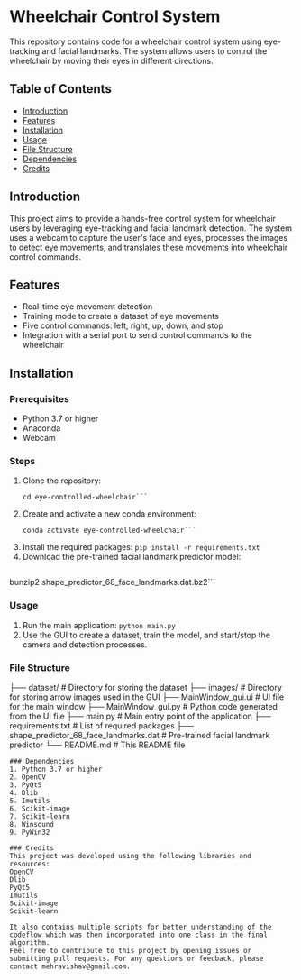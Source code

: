 # Wheelchair Control System

This repository contains code for a wheelchair control system using eye-tracking and facial landmarks. The system allows users to control the wheelchair by moving their eyes in different directions.

## Table of Contents
- [Introduction](#introduction)
- [Features](#features)
- [Installation](#installation)
- [Usage](#usage)
- [File Structure](#file-structure)
- [Dependencies](#dependencies)
- [Credits](#credits)

## Introduction
This project aims to provide a hands-free control system for wheelchair users by leveraging eye-tracking and facial landmark detection. The system uses a webcam to capture the user's face and eyes, processes the images to detect eye movements, and translates these movements into wheelchair control commands.

## Features
- Real-time eye movement detection
- Training mode to create a dataset of eye movements
- Five control commands: left, right, up, down, and stop
- Integration with a serial port to send control commands to the wheelchair

## Installation
### Prerequisites
- Python 3.7 or higher
- Anaconda
- Webcam

### Steps
1. Clone the repository:
   ```git clone https://github.com/vishavmehra/eye-controlled-wheelchair.git
   cd eye-controlled-wheelchair```
2. Create and activate a new conda environment:
   ```conda create -n eye-controlled-wheelchair python=3.8
   conda activate eye-controlled-wheelchair```
3. Install the required packages:
   ```pip install -r requirements.txt```
4. Download the pre-trained facial landmark predictor model:
   ```wget http://dlib.net/files/shape_predictor_68_face_landmarks.dat.bz2
  bunzip2 shape_predictor_68_face_landmarks.dat.bz2```

 ### Usage
 1. Run the main application:
   ```python main.py```
 2. Use the GUI to create a dataset, train the model, and start/stop the camera and detection processes.
 ### File Structure
├── dataset/                  # Directory for storing the dataset
├── images/                   # Directory for storing arrow images used in the GUI
├── MainWindow_gui.ui         # UI file for the main window
├── MainWindow_gui.py         # Python code generated from the UI file
├── main.py                   # Main entry point of the application
├── requirements.txt          # List of required packages
├── shape_predictor_68_face_landmarks.dat  # Pre-trained facial landmark predictor
└── README.md                 # This README file
```
### Dependencies
1. Python 3.7 or higher
2. OpenCV
3. PyQt5
4. Dlib
5. Imutils
6. Scikit-image
7. Scikit-learn
8. Winsound
9. PyWin32

### Credits
This project was developed using the following libraries and resources:
OpenCV
Dlib
PyQt5
Imutils
Scikit-image
Scikit-learn

It also contains multiple scripts for better understanding of the codeflow which was then incorporated into one class in the final algorithm.
Feel free to contribute to this project by opening issues or submitting pull requests. For any questions or feedback, please contact mehravishav@gmail.com.

